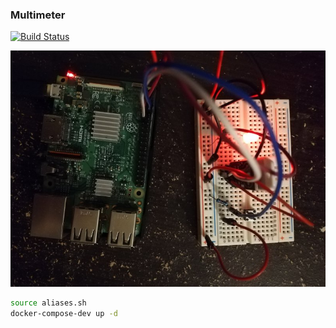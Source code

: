 ### Multimeter

[![Build Status](https://jenkins.rdok.dev/buildStatus/icon?job=multimeter%2Fdeploy)](https://jenkins.rdok.dev/job/multimeter/job/deploy/)

![Initial setup](.support/logo.jpg "Initial Setup")

```bash
source aliases.sh
docker-compose-dev up -d
```
